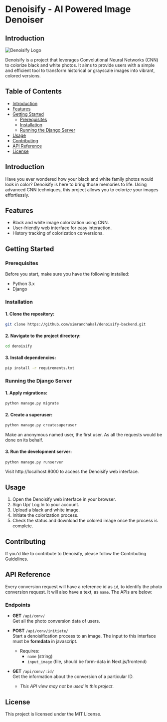 
# Denoisify - AI Powered Image Denoiser
## Introduction
![Denoisify Logo](https://cdn.discordapp.com/attachments/1141406483062464543/1200781243382497330/logo-no-background.png?ex=65c76dad&is=65b4f8ad&hm=ce95f2ea5ecc4ef463794b6ef0d7a28f270ca1455a0a63bcc52351df94235dae&)

Denoisify is a project that leverages Convolutional Neural Networks (CNN) to colorize black and white photos. It aims to provide users with a simple and efficient tool to transform historical or grayscale images into vibrant, colored versions.

## Table of Contents
- [Introduction](#introduction)
- [Features](#features)
- [Getting Started](#getting-started)
  - [Prerequisites](#prerequisites)
  - [Installation](#installation)
  - [Running the Django Server](#running-the-django-server)
- [Usage](#usage)
- [Contributing](#contributing)
- [API Reference](#api-reference)
- [License](#license)

## Introduction

Have you ever wondered how your black and white family photos would look in color? Denoisify is here to bring those memories to life. Using advanced CNN techniques, this project allows you to colorize your images effortlessly.

## Features

- Black and white image colorization using CNN.
- User-friendly web interface for easy interaction.
- History tracking of colorization conversions.

## Getting Started

### Prerequisites

Before you start, make sure you have the following installed:

- Python 3.x
- Django

### Installation

#### 1. Clone the repository:

   ```bash
   git clone https://github.com/simrandhakal/denoisify-backend.git
   ```
#### 2. Navigate to the project directory:

```bash
cd denoisify
```

#### 3. Install dependencies:

```bash
pip install -r requirements.txt
```

### Running the Django Server
#### 1. Apply migrations:

```bash
python manage.py migrate
```

#### 2. Create a superuser:

```bash
python manage.py createsuperuser
```

Make an anonymous named user, the first user. As all the requests would be done on its behalf.

#### 3. Run the development server:

```bash
python manage.py runserver
```

Visit http://localhost:8000 to access the Denoisify web interface.

## Usage
1. Open the Denoisify web interface in your browser.
2. Sign Up/ Log In to your account.
3. Upload a black and white image.
4. Initiate the colorization process.
5. Check the status and download the colored image once the process is complete.

## Contributing
If you'd like to contribute to Denoisify, please follow the Contributing Guidelines.

## API Reference
Every conversion request will have a reference id as `id`, to identify the photo conversion request. It will also have a text, as `name`. The APIs are below:

### Endpoints

- **GET** `/api/conv/`  
  Get all the photo conversion data of users.

- **POST** `/api/conv/initiate/`  
  Start a denoisification process to an image. The input to this interface must be **formdata** in javascript.
  - Requires:  
    - `name` (string)  
    - `input_image` (file, should be form-data in Next.js/frontend)  

- **GET** `/api/conv/:id/`  
  Get the information about the conversion of a particular ID.  
  - _This API view may not be used in this project._


## License
This project is licensed under the MIT License.